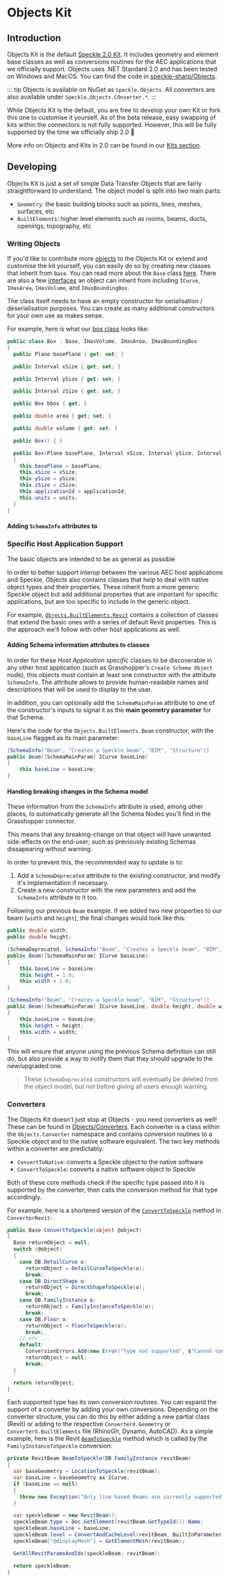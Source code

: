 # Objects Kit

## Introduction

Objects Kit is the default [Speckle 2.0 Kit](/dev/kits). It includes geometry and element base classes as well as conversions routines for the AEC applications that we officially support. Objects uses .NET Standard 2.0 and has been tested on Windows and MacOS. You can find the code in [speckle-sharp/Objects](https://github.com/specklesystems/speckle-sharp/tree/master/Objects).

::: tip
Objects is available on NuGet as `Speckle.Objects`.
All converters are also available under `Speckle.Objects.COnverter.*`.
:::

While Objects Kit is the default, you are free to develop your own Kit or fork this one to customise it yourself. As of the beta release, easy swapping of kits within the connectors is not fully supported. However, this will be fully supported by the time we officially ship 2.0 🎉

More info on Objects and Kits in 2.0 can be found in our [Kits section](/dev/kits).

## Developing

Objects Kit is just a set of simple Data Transfer Objects that are fairly straightforward to understand. The object model is split into two main parts:

- `Geometry`: the basic building blocks such as points, lines, meshes, surfaces, etc
- `BuiltElements`: higher level elements such as rooms, beams, ducts, openings, topography, etc

### Writing Objects

If you'd like to contribute more [objects](https://github.com/specklesystems/speckle-sharp/tree/master/Objects/Objects) to the Objects Kit or extend and customise the kit yourself, you can easily do so by creating new classes that inherit from `Base`. You can read more about the `Base` class [here](/dev/base). There are also a few [interfaces](https://github.com/specklesystems/speckle-sharp/blob/master/Objects/Objects/Interfaces.cs) an object can inherit from including `ICurve`, `IHasArea`, `IHasVolume`, and `IHasBoundingBox`.

The class itself needs to have an empty constructor for serialisation / deserialisation purposes. You can create as many additional constructors for your own use as makes sense.

For example, here is what our [box class](https://github.com/specklesystems/speckle-sharp/blob/master/Objects/Objects/Geometry/Box.cs) looks like:

```cs
public class Box : Base, IHasVolume, IHasArea, IHasBoundingBox
{
  public Plane basePlane { get; set; }

  public Interval xSize { get; set; }

  public Interval ySize { get; set; }

  public Interval zSize { get; set; }

  public Box bbox { get; }

  public double area { get; set; }

  public double volume { get; set; }

  public Box() { }

  public Box(Plane basePlane, Interval xSize, Interval ySize, Interval zSize, string units = Units.Meters, string applicationId = null)
  {
    this.basePlane = basePlane;
    this.xSize = xSize;
    this.ySize = ySize;
    this.zSize = zSize;
    this.applicationId = applicationId;
    this.units = units;
  }
}
```

#### Adding `SchemaInfo` attributes to

### Specific Host Application Support

The basic objects are intended to be as general as possible

In order to better support interop between the various AEC host applications and Speckle, Objects also contains classes that help to deal with native object types and their properties. These inherit from a more generic Speckle object but add additional properties that are important for specific applications, but are too specific to include in the generic object.

For example, [`Objects.BuiltElements.Revit`](https://github.com/specklesystems/speckle-sharp/tree/master/Objects/Objects/BuiltElements/Revit) contains a collection of classes that extend the basic ones with a series of default Revit properties. This is the approach we'll follow with other host applications as well.

#### Adding Schema information attributes to classes

In order for these _Host Application specific_ classes to be discoverable in any other host application (such as Grasshopper's `Create Schema Object` node), this objects must contain at least one constructor with the attribute `SchemaInfo`. The attribute allows to provide human-readable names and descriptions that will be used to display to the user.

In addition, you can optionally add the `SchemaMainParam` attribute to one of the constructor's inputs to signal it as the **main geometry parameter** for that Schema.

Here's the code for the `Objects.BuiltElements.Beam` constructor, with the `baseLine` flagged as its main parameter:

```csharp
[SchemaInfo("Beam", "Creates a Speckle beam", "BIM", "Structure")]
public Beam([SchemaMainParam] ICurve baseLine)
{
    this.baseLine = baseLine;
}
```

#### Handing breaking changes in the Schema model

These information from the `SchemaInfo` attribute is used, among other places, to automatically generate all the Schema Nodes you'll find in the Grasshopper connector.

This means that any breaking-change on that object will have unwanted side-effects on the end-user; such as previously existing Schemas dissapearing without warning.

In order to prevent this, the recommended way to update is to:

1. Add a `SchemaDeprecated` attribute to the existing constructor, and modify it's implementation if necessary.
2. Create a new constructor with the new parameters and add the `SchemaInfo` attribute to it too.

Following our previous `Beam` example. If we added two new properties to our beam (`width` and `height`), the final changes would look like this:

```csharp
public double width;
public double height;

[SchemaDeprecated, SchemaInfo("Beam", "Creates a Speckle beam", "BIM", "Structure")]
public Beam([SchemaMainParam] ICurve baseLine)
{
    this.baseLine = baseLine;
    this.height = 1.0;
    this.width = 1.0;
}

[SchemaInfo("Beam", "Creates a Speckle beam", "BIM", "Structure")]
public Beam([SchemaMainParam] ICurve baseLine, double height, double width)
{
    this.baseLine = baseLine;
    this.height = height;
    this.width = width;
}
```

This will ensure that anyone using the previous Schema definition can still do, but also provide a way to notify them that they should upgrade to the new/upgraded one.

> These `SchemaDeprecated` constructors will eventually be deleted from the object model, but not before giving all users enough warning.

### Converters

The Objects Kit doesn't just stop at Objects - you need converters as well! These can be found in [Objects/Converters](https://github.com/specklesystems/speckle-sharp/tree/master/Objects/Converters). Each converter is a class within the `Objects.Converter` namespace and contains conversion routines to a Speckle object and to the native software equivalent. The two key methods within a converter are predictably:

- `ConvertToNative`: converts a Speckle object to the native software
- `ConvertToSpeckle`: converts a native software object to Speckle

Both of these core methods check if the specific type passed into it is supported by the converter, then calls the conversion method for that type accordingly.

For example, here is a shortened version of the [`ConvertToSpeckle`](https://github.com/specklesystems/speckle-sharp/blob/9ba30e125f2bd65d2f746563d00a90a736ade116/Objects/Converters/ConverterRevit/ConverterRevitShared/ConverterRevit.cs#L69-L154) method in `ConverterRevit`:

```cs
public Base ConvertToSpeckle(object @object)
{
  Base returnObject = null;
  switch (@object)
  {
    case DB.DetailCurve o:
      returnObject = DetailCurveToSpeckle(o);
      break;
    case DB.DirectShape o:
      returnObject = DirectShapeToSpeckle(o);
      break;
    case DB.FamilyInstance o:
      returnObject = FamilyInstanceToSpeckle(o);
      break;
    case DB.Floor o:
      returnObject = FloorToSpeckle(o);
      break;
    // etc ...
    default:
      ConversionErrors.Add(new Error("Type not supported", $"Cannot convert {@object.GetType()} to Speckle"));
      returnObject = null;
      break;
  }

  return returnObject;
}
```

Each supported type has its own conversion routines. You can expand the support of a converter by adding your own conversions. Depending on the converter structure, you can do this by either adding a new partial class (Revit) or adding to the respective `ConverterX.Geometry` or `ConverterX.BuiltElements` file (RhinoGh, Dynamo, AutoCAD). As a simple example, here is the Revit [`BeamToSpeckle`](https://github.com/specklesystems/speckle-sharp/blob/9ba30e125f2bd65d2f746563d00a90a736ade116/Objects/Converters/ConverterRevit/ConverterRevitShared/Partial%20Classes/ConvertBeam.cs#L93-L111) method which is called by the `FamilyInstanceToSpeckle` conversion:

```cs
private RevitBeam BeamToSpeckle(DB.FamilyInstance revitBeam)
{
  var baseGeometry = LocationToSpeckle(revitBeam);
  var baseLine = baseGeometry as ICurve;
  if (baseLine == null)
  {
    throw new Exception("Only line based Beams are currently supported.");
  }

  var speckleBeam = new RevitBeam();
  speckleBeam.type = Doc.GetElement(revitBeam.GetTypeId()).Name;
  speckleBeam.baseLine = baseLine;
  speckleBeam.level = ConvertAndCacheLevel(revitBeam, BuiltInParameter.INSTANCE_REFERENCE_LEVEL_PARAM);
  speckleBeam["@displayMesh"] = GetElementMesh(revitBeam);

  GetAllRevitParamsAndIds(speckleBeam, revitBeam);

  return speckleBeam;
}
```
